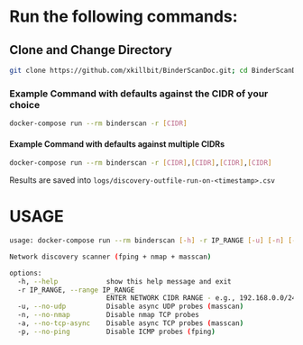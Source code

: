 # Run the following commands:

## Clone and Change Directory
```bash
git clone https://github.com/xkillbit/BinderScanDoc.git; cd BinderScanDoc
```

### Example Command with defaults against the CIDR of your choice
```bash
docker-compose run --rm binderscan -r [CIDR]
```

#### Example Command with defaults against multiple CIDRs
```bash
docker-compose run --rm binderscan -r [CIDR],[CIDR],[CIDR],[CIDR]
```

Results are saved into `logs/discovery-outfile-run-on-<timestamp>.csv`

# USAGE

```bash
usage: docker-compose run --rm binderscan [-h] -r IP_RANGE [-u] [-n] [-a] [-p]

Network discovery scanner (fping + nmap + masscan)

options:
  -h, --help            show this help message and exit
  -r IP_RANGE, --range IP_RANGE
                        ENTER NETWORK CIDR RANGE - e.g., 192.168.0.0/24
  -u, --no-udp          Disable async UDP probes (masscan)
  -n, --no-nmap         Disable nmap TCP probes
  -a, --no-tcp-async    Disable async TCP probes (masscan)
  -p, --no-ping         Disable ICMP probes (fping)
```
